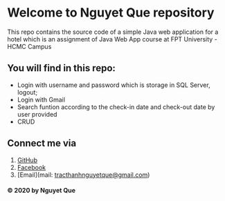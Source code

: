 # Welcome to Nguyet Que repository

This repo contains the source code of a simple Java web application for a hotel which is an assignment of Java Web App course at FPT University - HCMC Campus 

## You will find in this repo:
* Login with username and password which is storage in SQL Server, logout;
* Login with Gmail 
* Search funtion according to the check-in date and check-out date by user provided 
* CRUD

## Connect me via
1. [GitHub](http://github.com/NguyetQue1105)
2. [Facebook](https://www.facebook.com/nguyet.que.587)
3. [Email](mail: tracthanhnguyetque@gmail.com)

#### © 2020 by Nguyet Que
